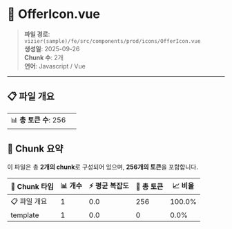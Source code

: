# 📄 OfferIcon.vue

> **파일 경로**: `vizier(sample)/fe/src/components/prod/icons/OfferIcon.vue`  
> **생성일**: 2025-09-26  
> **Chunk 수**: 2개  
> **언어**: Javascript / Vue
---


## 📋 파일 개요

| | |
|--|--|
| 📊 **총 토큰 수**: 256 |  |






## 🧩 Chunk 요약

이 파일은 총 **2개의 chunk**로 구성되어 있으며, **256개의 토큰**을 포함합니다.

| 🧩 Chunk 타입 | 📊 개수 | ⚡ 평균 복잡도 | 📝 총 토큰 | 📈 비율 |
|---------------|--------|-------------|----------|--------|
| 📋 파일 개요 | 1 | 0.0 | 256 | 100.0% |
| template | 1 | 0.0 | 0 | 0.0% |

